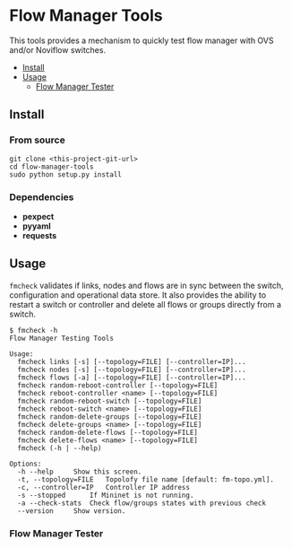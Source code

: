 # Flow Manager Tools

This tools provides a mechanism to quickly test flow manager with OVS and/or Noviflow switches.

- [Install](#install)
- [Usage](#usage)
  - [Flow Manager Tester](flow-manager-tester)

## Install

### From source

```
git clone <this-project-git-url>
cd flow-manager-tools
sudo python setup.py install
```

### Dependencies

* **pexpect**
* **pyyaml**
* **requests**

## Usage

`fmcheck` validates if links, nodes and flows are in sync between the switch, configuration and operational data store. It also provides the ability to restart a switch or controller and delete all flows or groups directly from a switch.

```
$ fmcheck -h
Flow Manager Testing Tools

Usage:
  fmcheck links [-s] [--topology=FILE] [--controller=IP]...
  fmcheck nodes [-s] [--topology=FILE] [--controller=IP]...
  fmcheck flows [-a] [--topology=FILE] [--controller=IP]...
  fmcheck random-reboot-controller [--topology=FILE]
  fmcheck reboot-controller <name> [--topology=FILE]
  fmcheck random-reboot-switch [--topology=FILE]
  fmcheck reboot-switch <name> [--topology=FILE]
  fmcheck random-delete-groups [--topology=FILE]
  fmcheck delete-groups <name> [--topology=FILE]
  fmcheck random-delete-flows [--topology=FILE]
  fmcheck delete-flows <name> [--topology=FILE]
  fmcheck (-h | --help)

Options:
  -h --help     Show this screen.
  -t, --topology=FILE   Topolofy file name [default: fm-topo.yml].
  -c, --controller=IP   Controller IP address
  -s --stopped      If Mininet is not running.
  -a --check-stats  Check flow/groups states with previous check
  --version     Show version.
```

### Flow Manager Tester
